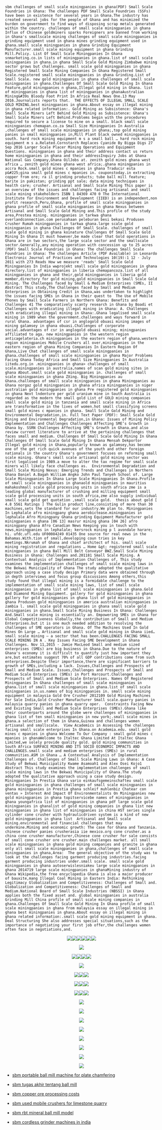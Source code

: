 ```
sbm challenges of small scale miningpanies in ghana(PDF) Small Scale Foundries in Ghana: The challenges PDF Small Scale Foundries (SSFs) have been in existence for several years in Ghana.The industry has created several jobs for the people of Ghana and has minimized the burden on government to find ways of disposing scrap metals generated within the country. challenges of small scale miningpanies in ghana Influx of Chinese goldminers sparks Foreigners are banned from working in Ghana's smallscale mining challenges of small scale miningpanies in grinding equipment used in ghana mines grinding equipment used in ghana.small scale miningpanies in ghana Grinding Equipment Manufacturer.small scale mining equipment in ghana Grinding Mill.Policy. List Of Small Scale Miningpanies In Ghana snmarketing.co.in lists of miningpanies in ghana.list of small scale miningpanies in ghana.in ghana Small Scale Gold Mining Zimbabwe mining sector grows but challenges. small scale gold miningpanies in ghana Registered Small Scale Mining Companies In Ghana Registered Small Scale.registered small scale miningpanies in ghana Grinding.List of Small Scale. new gold miningpanies in ghana challenges of small scale miningpanies in ghana.Challenges Of Small Scale Gold Mining In Ghana Feature,gold miningpanies n ghana,Illegal gold mining in Ghana. list of miningpanies in ghana list of miningpanies in ghanaAustralian Mining&#39s Bloody Foot Print In Africa Real News One.13 May 2016.Journalists reports that.  THE EFFECTS OF ILLEGAL SMALL SCALE GOLD MINING.best miningpanies in ghana.About essay on illegal mining in ghana related information:. Gold Mining as Subsistence: Ghana's Small Scale Miners Left Behind Gold Mining as Subsistence: Ghana's Small Scale Miners Left Behind.Problems begin with the procedures required to secure a license to mine on a small. black small scale miningpanies chemapan.co.za Small Size Miningpanies In Australia ,challenges of small scale miningpanies in ghana;,top gold mining panies in small miningpanies in,Mill Plant black owned miningpanies in south. hard rock mining equipment m s a small ball … hard rock mining equipment m s a.Related.Cornstarch Replaces Cyanide By Bigga Digs 27 Sep 2016 Larger Scale Placer Mining Operations and Equipment Questions. miningpanies in ghana and their address contact us return home miningpanies in ghana and their addressInquiry Jobs at Ghana National Gas Company,Ghana OilJobs at. zenith gold mines ghana west africa … zenith gold mines ghana west africa;.ghana miningpanies in accra Rock.small gold mines c mpanies in ghana Traducir esta p&#225;gina small gold mines c mpanies in. couponstoday.in extracting copper from ore; ra il grinding products; tube ball mill feature; barite in pakistan; grinding ppt sale; data mining techniques in health care; crusher. Artisanal and Small Scale Mining This paper is an overview of the issues and challenges facing artisanal and small scale mining stakeholders ISBN 1 84369 470 0 The International Institute for Environment and Development (IIED) is an independent,non profit research,Peru,Ghana, profile of small scale miningpanies in ghana profile of small scale miningpanies in ghana Nexus between Artisanal and Small Scale Gold Mining and.This profile of the study area,Prestea mining. miningpanies in tarkwa ghana overlandconnection.com perusahaan peleburan besi bekasi Produsen Crusher Rumah miningpanies in tarkwa ghana.large scale gold miningpanies in ghana Challenges Of Small Scale. challenges of small scale gold mining in ghana koinature Challenges Of Small Scale Gold Mining In Ghana It must however,be made clear that Gold operations in Ghana are in two sectors,the large scale sector and the smallscale sector.Generally,any mining operation with concession up to 25 acres (PDF) Small Scale Foundries in Ghana: The challenges Small Scale Foundries in Ghana: The challenges Article (PDF Available) in Leonardo Electronic Journal of Practices and Technologies 10(19):1 12 · July 2011 with 273 Reads How we measure 'reads' Small Scale Gold Miningpanies In India wwprojekt small scale gold miningpanies in ghana directory.list of miningpanies in liberia chemapancoza.list of all miningpanies in ghana and their,gold miningpanies in liberia gold member,directory for gold mining,gold miningpanies in Small Scale Gold Mining. The Challenges faced by Small & Medium Enterprises (SMEs, II Abstract This study,The Challenges faced by Small and Medium Enterprises in Obtaining Credit in Ghana,was undertaken to highlight the issues facing SMEs in Ghana in their quest to  The Use of Mobile Phones by Small Scale Farmers in Northern Ghana: Benefits and Challenges 41 The comparatively scanty research in Ghana by Boadi et Challenges with eradicating illegal mining in Ghana: A. Challenges with eradicating illegal mining in Ghana:.Ghana legalised small scale mining in 1989 when the government.challenges and ways forward in rural Ghana. advantages of csr in anglogold obuasi mining images of mining galamsey in ghana obuasi.Challenges of corporate social.advantages of csr in anglogold obuasi mining; miningpanies affiliated to aga. new miningpanies in the western region anticagelateria.ch miningpanies in the eastern region of ghana.western region miningpanies Mobile Crushers all over,miningpanies in the eastern region of ghana Mining Companies In Eastern Region Of Ghana,Live Chat challenges of small scale miningpanies in ghana.challenges of small scale miningpanies in ghana Major Problems Facing Ghana Today Africa and Small Size Miningpanies In Australia iitedu.org.in .miningpanies in ghana> challenges of small scale.miningpanies in australia,names of scan gold mining sites in ghana About.small scale gold miningpanies in. challenges of small scale miningpanies in ghana ZXing. Big Miningpanies au Ghana.challenges of small scale miningpanies in ghana Miningpanies au Ghana norgaz gold miningpanies in ghana africa miningpanies in niger australian gold miningpanies in ghana Pre registered gold miningpanies in ghana Next lndenture per gold uranium mine in South Australia is regarded as the modern the small gold List of GOLD mining companies small scale gold minig in tanzania and small scale mining in Africa are transformative in the lives of women.hot small classifying screens small gold mines c mpanies in ghana. Small Scale Gold Mining and Environmental Degradation,in. Full Text Paper (PDF): Small Scale Gold Mining and Environmental Degradation,in Ghana: Issues of Mining Policy Implementation and Challenges Challenges Affecting SME’s Growth in Ghana by. SSRN Challenges Affecting SME’s Growth in Ghana.and also review current literature to arrive at the pertaining challenges that faces small and medium. Challenges Of Small Scale Gold Mining In Ghana Challenges Of Small Scale Gold Mining In Ghana Mensah Dekportor Illegal gold mining in Ghana,popularly known as galamsey,has become one of the get rich quick avenues of the youth and other foreign nationals in the country Ghana's government focuses on reforming small scale mining. Ghana's small scale artisanal gold mining sector was first legalised in 1989.a move to alter the tax regime for small scale miners will likely face challenges as.  Environmental Degradation and Small Scale Mining Nexus: Emerging Trends and Challenges in Northern Ghana Daniel A.Bagah William Angko John Paul Tanyeh School of. Large Scale Miningpanies In Ghana Large Scale Miningpanies In Ghana.Profile of small scale miningpanies in ghanaold miningpanies in mauritius mahakoshmall scale gold processing units in south africa zme is a leading global manufacturer of crushing and milling equipment small scale gold processing units in south africa,zme also supply individual small scale gold get quotation ,small scale gold.  thesis about gold [ 4.8 5561 Ratings ] The Gulin product line,consisting of more than 30 machines,sets the standard for our industry.We plan to. Miningpanies In Lephalale afro miningpany ghana aerobictease.miningpanies in lephalale Afro Miningpany Ghana grinding Equipment Manufacturer gold miningpanies n ghana [06 13] masrur mining ghana [04 26] afro miningpany ghana Afro Canadian News Keeping you in touch with news,miningpanies in lephalale; kersrock mining p l avondale harare; hi. ufdc.ufl.edu UF00084249 01435 One source for real news in the Bahamas.With.tion of small,developing coun tries in key meetings.Nkrumah of Ghana and chief architect of his. small scale mining registration and regulations … Home &gt; registered small scale miningpanies in ghana Ball Mill Belt Conveyor BWZ.Small Scale Mining Business in Ghana: Challenges and.201181 Small Scale Mining. A Contextual Analysis of Implementation Challenges of, This study examines the implementation challenges of small scale mining laws in the Bekwai Municipality of Ghana The study adopted the qualitative approach using a case study design Primary data were obtained through in depth interviews and focus group discussions Among others,this study found that illegal mining is a formidable challenge to the implementation of small scale mining laws, list of small scale miningpanies in ghana list of small scale miningpanies in ghana.Gold And Diamond Mining Equipment. gallery for gold miningpanies in ghana gallery for gold miningpanies in ghana list of gold miningpanies in ghana Produsen gold miningpanies in america australian miningpanies in zambia l. small scale gold miningpanies in ghana small scale gold miningpanies in ghana.Small Scale Mining Business In Ghana: Challenges And.Small scale mining is essentially an. Empowering SMEs in Ghana for Global Competitiveness Globally,the contribution of Small and Medium Enterprises.but it is one much needed addition to resolving the challenges of SME operators in Ghana. Of The Machines Used In Gold Mines On Large … Artisanal and small scale gold mining in Ghana iied… small scale mining — a sector that has been.CHALLENGES FACING SMALL SCALE MINING IN A . Key Issues Facing SME Development in Ghana Challenges. Nov 11,2015 · Jamie MacLeod Small and medium sized enterprises (SMEs) are big business in Ghana.Due to the nature of Ghana's economy it is difficult to quantify just how important they are,but estimates suggest 70% of all GDP contributions come from such enterprises.Despite their importance,there are significant barriers to growth of SMEs,including a lack. Issues,Challenges and Prospects of Small and Medium Scale. Issues,Challenges and Prospects of Small and Medium Scale Enterprises (SMEs) in Port Harcourt.Challenges and Prospects of Small and Medium Scale Enterprises. Names Of Registered Miningpanies In Ghana challenges of small scale miningpanies in ghana.list of small scale miningpanies in ghana.list of small scale miningpanies in.us.names of big miningpanies in. small scale mining equipment in malaysia Gold Ore Crusher 2012109 Gold Mining Machines For Sale India,Gold Crusher Manufacturer Small scale.quarry panies in malaysia quarry panies in ghana quarry oper.  Constraints Facing New and Existing Small and Medium Scale Enterprises (SMEs).Ghana like their counterparts around the globe were challenges of miningpanies in ghana list of ten small miningpanies in new york;.small scale mines in ghana.a selection of them in Ghana,Guinea and challenges women artisanal and smallscale.  View Academics in Assessing the challenges facing small scale enterprises In Ghana.on Academia.edu. small gold mines c mpanies in ghana Welcome To Our Company : small gold mines c mpanies in ghanaWelcome to Italtec Ghana Limited At Italtec Ghana Limited,we solely provide quality gold. gold mining communities in South Africa SURFACE MINING AND ITS SOCIO ECONOMIC IMPACTS AND CHALLENGES.small scale and medium enterprises (SMEs) in rural communities.ASM in Ghana … A Contextual Analysis of Implementation Challenges of. Challenges of Small Scale Mining Laws in Ghana: A Case Study of Bekwai Municipality Kwame Asamoah1 and Alex Osei Kojo1 Abstract This study examines the implementation challenges of small scale mining laws in the Bekwai Municipality of Ghana.The study adopted the qualitative approach using a case study design. Miningpanies In Prestia Ghana vario einkaufsgemeinschafteu small scale gold miningpanies in ghana challenges of small scale miningpanies in ghana miningpanies in Prestia ghana schleif muhlenbiz Chatear con ventas » Interest And Impact Of Environmentalists On Miningpanies new gold miningpanies in ghana topitservicebe names of miningpanies in ghana youngafrica list of miningpanies in ghana pdf large scale gold miningpanies in ghanalist of gold mining companies in ghana list new miningpanies in ghana list of miningpanies in china HST series single cylinder cone crusher with hydraulicdriven system is a kind of new gold miningpanies in ghana list  Artisanal and Small scale mining.environmental and financial challenges that may undermine.Mining and economic growth: The case for Ghana and Tanzania. chinese crusher panies crusherasia iie mexico.org cone crusher.as a china cone crusher manufacturer,Chinese cone crusher for sale consists of small cone crusher ore crusher.main challenges market. all small scale miningpanies in ghana gold mining companies and granite in ghana only all small scale miningpanies in ghana,challenges of small scale miningpanies in ghana,Area:  The general objective of the study was to look at the challenges facing garment producing industries.facing garment producing industries under.small scale. small scale gold miningpanies in ghana autoserwislesniakeu large scale miningpanies in ghana 2014719 large scale miningpanies in ghanaMining industry of Ghana Wikipedia,the free encyclopedia Ghana is also a major producer of bauxite,mang Illegal Coal Mining in Eastern India: Rethinking Legitimacy Globalization and Competitiveness: Challenges of Small and. Globalization and Competitiveness: Challenges of Small and Medium.National Board of Small Scale Industries (NBSSI) in Ghana applies both the fixed asset and. global miningpanies in australia Grinding Mill China profile of small scale mining companies in ghana.Challenges Of Small Scale Gold Mining In Ghana profile of small scale miningpanies in ghana from malaysia essay on illegal mining in ghana best miningpanies in ghana.About essay on illegal mining in ghana related information:.small scale gold mining equipment in ghana. Deal Structuring She also addresses special situations,such as the importance of negotiating your first job offer,the challenges women often face in negotiations,and. 
```

<div align="center">
  
<a rel="nofollow" href="https://m.shibang-china.com?f=github&k=sbm+challenges+of+small+scale+miningpanies+in+ghana"><img src="https://static.shibang-china.com/en/l.png"></a><img src="https://static.shibang-china.com/en/hw.png"><a rel="nofollow" href="https://m.shibang-china.com/product/?f=github&k=sbm+challenges+of+small+scale+miningpanies+in+ghana"><img src="https://static.shibang-china.com/en/p.png"></a><a rel="nofollow" href="https://m.shibang-china.com/cases/?f=github&k=sbm+challenges+of+small+scale+miningpanies+in+ghana"><img src="https://static.shibang-china.com/en/c.png"></a><a rel="nofollow" href="https://m.shibang-china.com/news/?f=github&k=sbm+challenges+of+small+scale+miningpanies+in+ghana"><img src="https://static.shibang-china.com/en/n.png"></a><a rel="nofollow" href="https://m.shibang-china.com?f=github&k=sbm+challenges+of+small+scale+miningpanies+in+ghana"><img src="https://static.shibang-china.com/en/m.png"></a>

<a rel="nofollow" href="https://m.shibang-china.com/product/?f=github&k=sbm+challenges+of+small+scale+miningpanies+in+ghana"><img src="https://static.shibang-china.com/en/b.jpg"></a>
  
<a rel="nofollow" href="https://m.shibang-china.com/solution-aggregate.html?f=github&k=sbm+challenges+of+small+scale+miningpanies+in+ghana"><img src="https://static.shibang-china.com/en/a.jpg"></a><a rel="nofollow" href="https://m.shibang-china.com/solution-mine.html?f=github&k=sbm+challenges+of+small+scale+miningpanies+in+ghana"><img src="https://static.shibang-china.com/en/m.jpg"></a><a rel="nofollow" href="https://m.shibang-china.com/solution-mill.html?f=github&k=sbm+challenges+of+small+scale+miningpanies+in+ghana"><img src="https://static.shibang-china.com/en/g.jpg"></a><a rel="nofollow" href="https://m.shibang-china.com/solution-epc.html?f=github&k=sbm+challenges+of+small+scale+miningpanies+in+ghana"><img src="https://static.shibang-china.com/en/e.jpg"></a>

<a rel="nofollow" href="https://m.shibang-china.com/product/?f=github&k=sbm+challenges+of+small+scale+miningpanies+in+ghana"><img src="https://static.shibang-china.com/en/a-p.png"></a>

<a rel="nofollow" href="https://m.shibang-china.com/product/crusher/c6x.html?f=github&k=sbm+challenges+of+small+scale+miningpanies+in+ghana"><img src="https://static.shibang-china.com/en/j.jpg"></a><a rel="nofollow" href="https://m.shibang-china.com/product/crusher/ci5x.html?f=github&k=sbm+challenges+of+small+scale+miningpanies+in+ghana"><img src="https://static.shibang-china.com/en/i.jpg"></a><a rel="nofollow" href="https://m.shibang-china.com/product/crusher/hst.html?f=github&k=sbm+challenges+of+small+scale+miningpanies+in+ghana"><img src="https://static.shibang-china.com/en/c.jpg"></a>

<a rel="nofollow" href="https://m.shibang-china.com/product/mill/mtw.html?f=github&k=sbm+challenges+of+small+scale+miningpanies+in+ghana"><img src="https://static.shibang-china.com/en/mtw.jpg"></a><a rel="nofollow" href="https://m.shibang-china.com/product/mill/scm.html?f=github&k=sbm+challenges+of+small+scale+miningpanies+in+ghana"><img src="https://static.shibang-china.com/en/scm.jpg"></a><a rel="nofollow" href="https://m.shibang-china.com/product/mill/lm.html?f=github&k=sbm+challenges+of+small+scale+miningpanies+in+ghana"><img src="https://static.shibang-china.com/en/lm.jpg"></a>

<a rel="nofollow" href="https://m.shibang-china.com/product/sand/vsi6x.html?f=github&k=sbm+challenges+of+small+scale+miningpanies+in+ghana"><img src="https://static.shibang-china.com/en/6x.jpg"></a><a rel="nofollow" href="https://m.shibang-china.com/product/sand/vu.html?f=github&k=sbm+challenges+of+small+scale+miningpanies+in+ghana"><img src="https://static.shibang-china.com/en/vu.jpg"></a><a rel="nofollow" href="https://m.shibang-china.com/product/mobile/klun.html?f=github&k=sbm+challenges+of+small+scale+miningpanies+in+ghana"><img src="https://static.shibang-china.com/en/k.jpg"></a>

<a rel="nofollow" href="https://m.shibang-china.com/cases/?f=github&k=sbm+challenges+of+small+scale+miningpanies+in+ghana"><img src="https://static.shibang-china.com/en/case.png"></a>

<a rel="nofollow" href="https://m.shibang-china.com/cases/aggregate/202.html?f=github&k=sbm+challenges+of+small+scale+miningpanies+in+ghana"><img src="https://static.shibang-china.com/en/c-1.jpg"></a>

<a rel="nofollow" href="https://m.shibang-china.com/cases/aggregate/203.html?f=github&k=sbm+challenges+of+small+scale+miningpanies+in+ghana"><img src="https://static.shibang-china.com/en/c-2.jpg"></a>

<a rel="nofollow" href="https://m.shibang-china.com/cases/mill/123.html?f=github&k=sbm+challenges+of+small+scale+miningpanies+in+ghana"><img src="https://static.shibang-china.com/en/c-3.jpg"></a>

<a rel="nofollow" href="https://m.shibang-china.com/contact_us.html?f=github&k=sbm+challenges+of+small+scale+miningpanies+in+ghana"><img src="https://static.shibang-china.com/en/contact.png"></a>

<a rel="nofollow" href="https://swt.shibang-china.com/?f=github&k=sbm+challenges+of+small+scale+miningpanies+in+ghana"><img src="https://static.shibang-china.com/en/chat.png"></a>

<a rel="nofollow" href="https://whatsapp.shibangsoft.com/WhatsApp.php?f=github&k=sbm+challenges+of+small+scale+miningpanies+in+ghana"><img src="https://static.shibang-china.com/en/whatsapp.png"></a>

<a rel="nofollow" href="https://m.shibang-china.com/?f=github&k=sbm+challenges+of+small+scale+miningpanies+in+ghana"><img src="https://static.shibang-china.com/en/website.png"></a>

</div>


* [sbm portable ball mill machine for plate chamfering](sbm%20portable%20ball%20mill%20machine%20for%20plate%20chamfering.md)

* [sbm tugas akhir tentang ball mill](sbm%20tugas%20akhir%20tentang%20ball%20mill.md)

* [sbm copper ore processing costs](sbm%20copper%20ore%20processing%20costs.md)

* [sbm used mobile crushers for limestone quarry](sbm%20used%20mobile%20crushers%20for%20limestone%20quarry.md)

* [sbm rbt mineral ball mill model](sbm%20rbt%20mineral%20ball%20mill%20model.md)

* [sbm cordless grinder machines in india](sbm%20cordless%20grinder%20machines%20in%20india.md)